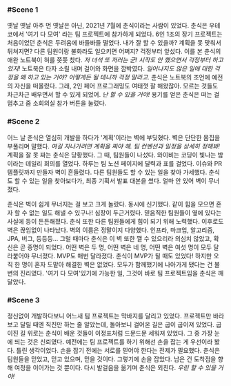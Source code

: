 

### #Scene 1

옛날 옛날 아주 먼 옛날은 아닌, 2021년 7월에 춘식이라는 사람이 있었다. 춘식은 우테코에서 '여기 다 모여' 라는 팀 프로젝트에 참가하게 되었다. 6인 1조의 장기 프로젝트는 처음이었던 춘식은 두려움에 바들바들 떨었다. 내가 잘 할 수 있을까? 계획을 못 맞춰서 뒤쳐지면? 다른 팀원이랑 불화라도 일으키면 어쩌지? 걱정부터 앞섰다. 이를 본 춘식의 애완 노트북이 혀를 쯧쯧 찼다. *저 녀석 또 저러는 군! 시작도 안 했으면서 걱정부터 하고 있지!*  노트북은 타자 소릴 내며 걸어와 화면을 깜박였다. *일어나지도 않은 일에 대한 걱정을 왜 하고 있는 거야? 어떻게든 될 테니까 걱정 말라고.* 춘식은 노트북의 조언에 예전의 자신을 떠올렸다. 그래, 2인 페어 프로그래밍도 여태껏 잘 해왔잖아. 모르는 것들도 차근차근 배우면서 할 수 있게 되었어. *난 할 수 있을 거야!* 용기를 얻은 춘식은 떠는 걸 멈추고 줌 소회의실 참가 버튼을 눌렀다.

### #Scene 2

어느 날 춘식은 열심히 개발을 하다가 '계획'이라는 벽에 부딪혔다. 벽은 단단한 몸집을 부풀리며 말했다. *여길 지나가려면 계획을 짜야 해. 팀 컨벤션과 일정을 상세히 정해봐!* 계획을 잘 못 짜는 춘식은 당황했다. 그 때, 팀원들이 나섰다. 와이비는 코딩이 빛나는 밤이라는 데일리 회의를 열었다. 하루는 팀 노션 페이지에 달력과 표를 걸었다. 이슈와 PR 템플릿까지 만들자 벽이 흔들렸다. 다른 팀원들도 할 수 있는 일을 찾아 가세했다. 춘식도 할 수 있는 일을 찾아보다가, 최종 기획서 발표 대본을 썼다. 얼마 안 있어 벽이 무너졌다.

춘식은 벽이 쉽게 무너지는 걸 보고 크게 놀랐다. 동시에 신기했다. 같이 힘을 모으면 혼자 할 수 없는 일도 해낼 수 있구나! 심장이 두근거렸다. 믿음직한 팀원들이 옆에 있다는 사실에 등이 든든해졌다. 춘식 또한 다른 팀원들에게 힘이 되기 위해 노력했다. 이후로도 벽은 끊임없이 나타났다. 벽의 이름은 정말이지 다양했다. 인프라, 마크업, 알고리즘, JPA, 버그, 등등등... 그럴 때마다 춘식은 이 벽 또한 깰 수 있으리라 의심치 않았고, 확신은 곧 증명이 되었다. 어떤 벽은 두 명, 어떤 벽은 네 명, 어떤 벽은 여섯 명이 모두 달라붙어야 무너졌다. MVP도 매번 달라졌다. 춘식이 MVP가 될 때도 있었다! 하지만 오직 한 명이 혼자 도맡아 해결한 벽은 없었다. 모두가 함께했기에 나아가게 됐다는 건 불변의 진리였다. '여기 다 모여'있기에 가능한 일, 그것이 바로 팀 프로젝트임을 춘식은 깨달았다.

### #Scene 3

정신없이 개발하다보니 어느새 팀 프로젝트는 막바지를 달리고 있었다. 프로젝트만 바라보고 달릴 때엔 직진만 하는 줄 알았는데, 돌아보니 걸어온 길은 굽이 굽이져 있었다. 굽이진 길 위로는 춘식이 배운 것들이 이정표처럼 드문드문 세워져 있었다. 그 중 가장 눈에 띄는 것은 신뢰였다. 예전에는 팀 프로젝트를 하기 위해선 손을 잡는 게 우선이라 봤다. 틀린 생각이었다. 손을 잡기 전에는 서로를 믿어야 한다는 전제가 필요했다. 춘식은 팀원들을 믿었고, 믿고 있으며, 믿을 것이다. 그렇기에 손을 잡았다. 남은 건 도착점을 향해 여정을 이어가는 것 뿐이다. 다시 발걸음을 옮기며 춘식은 외친다. *우린 할 수 있을 거야!*
